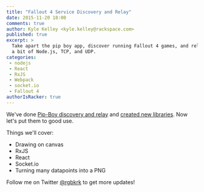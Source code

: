 ```yaml
---
title: "Fallout 4 Service Discovery and Relay"
date: 2015-11-20 18:00
comments: true
author: Kyle Kelley <kyle.kelley@rackspace.com>
published: true
excerpt: >
  Take apart the pip boy app, discover running Fallout 4 games, and relay traffic with
  a bit of Node.js, TCP, and UDP.
categories:
 - nodejs
 - React
 - RxJS
 - Webpack
 - socket.io
 - Fallout 4
authorIsRacker: true
---
```


We've done [Pip-Boy discovery and relay]({{site.baseurl}}/blog/fallout-4-service-discovery-and-relay/) and
[created new libraries]({{site.baseurl}}/blog/decoding-the-pipboy-database-with-vault-community/). Now let's put them to good use.

Things we'll cover:

* Drawing on canvas
* RxJS
* React
* Socket.io
* Turning many datapoints into a PNG


Follow me on Twitter [@rgbkrk](https://twitter.com/rgbkrk) to get more updates!
